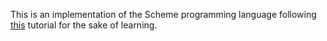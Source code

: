 This is an implementation of the Scheme programming language following [this](https://en.wikibooks.org/wiki/Write_Yourself_a_Scheme_in_48_Hours) tutorial for the sake of learning.
